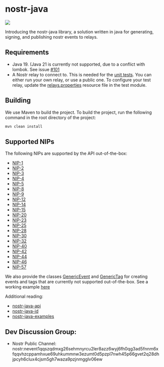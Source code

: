 # nostr-java
[![](https://jitpack.io/v/tcheeric/nostr-java.svg)](https://jitpack.io/#tcheeric/nostr-java)

Introducing the nostr-java library, a solution written in java for generating, signing, and publishing nostr events to relays.

## Requirements
- Java 19. (Java 21 is currently not supported, due to a conflict with lombok. See issue [#101](https://github.com/tcheeric/nostr-java/issues/101)
- A Nostr relay to connect to. This is needed for the [unit tests](https://github.com/tcheeric/nostr-java/tree/main/nostr-java-test). You can either run your own relay, or use a public one. To configure your test relay, update the [relays.properties](https://github.com/tcheeric/nostr-java/blob/main/nostr-java-test/src/test/resources/relays.properties) resource file in the test module.

## Building
We use Maven to build the project. To build the project, run the following command in the root directory of the project:

```bash
mvn clean install
```

## Supported NIPs
The following NIPs are supported by the API out-of-the-box:
- [NIP-1](https://github.com/nostr-protocol/nips/blob/master/01.md)
- [NIP-2](https://github.com/nostr-protocol/nips/blob/master/02.md)
- [NIP-3](https://github.com/nostr-protocol/nips/blob/master/03.md)
- [NIP-4](https://github.com/nostr-protocol/nips/blob/master/04.md)
- [NIP-5](https://github.com/nostr-protocol/nips/blob/master/05.md)
- [NIP-8](https://github.com/nostr-protocol/nips/blob/master/08.md)
- [NIP-9](https://github.com/nostr-protocol/nips/blob/master/09.md)
- [NIP-12](https://github.com/nostr-protocol/nips/blob/master/12.md)
- [NIP-14](https://github.com/nostr-protocol/nips/blob/master/14.md)
- [NIP-15](https://github.com/nostr-protocol/nips/blob/master/15.md)
- [NIP-20](https://github.com/nostr-protocol/nips/blob/master/20.md)
- [NIP-23](https://github.com/nostr-protocol/nips/blob/master/23.md)
- [NIP-25](https://github.com/nostr-protocol/nips/blob/master/25.md)
- [NIP-28](https://github.com/nostr-protocol/nips/blob/master/28.md)
- [NIP-30](https://github.com/nostr-protocol/nips/blob/master/30.md)
- [NIP-32](https://github.com/nostr-protocol/nips/blob/master/32.md)
- [NIP-40](https://github.com/nostr-protocol/nips/blob/master/40.md)
- [NIP-42](https://github.com/nostr-protocol/nips/blob/master/42.md)
- [NIP-44](https://github.com/nostr-protocol/nips/blob/master/44.md)
- [NIP-46](https://github.com/nostr-protocol/nips/blob/master/46.md)
- [NIP-57](https://github.com/nostr-protocol/nips/blob/master/57.md)

We also provide the classes [GenericEvent](https://github.com/tcheeric/nostr-java/blob/main/nostr-java-event/src/main/java/nostr/event/impl/GenericEvent.java) and [GenericTag](https://github.com/tcheeric/nostr-java/blob/main/nostr-java-event/src/main/java/nostr/event/impl/GenericTag.java) for creating events and tags that are currently not supported out-of-the-box.
See a working example [here](https://github.com/tcheeric/nostr-java/tree/main/nostr-java-examples)

Additional reading:
- [nostr-java-api](https://github.com/tcheeric/nostr-java/tree/main/nostr-java-api)
- [nostr-java-id](https://github.com/tcheeric/nostr-java/tree/main/nostr-java-id)
- [nostr-java-examples](https://github.com/tcheeric/nostr-java/tree/main/nostr-java-examples)

## Dev Discussion Group:
- Nostr Public Channel: nostr:nevent1qqszqdmxg26sehmnyrcu2ler8azz6wyj6fh0qg3ad5fnnm6xfqqvhzcppamhxue69uhkummnw3ezumt0d5pzpl7nwh45p66gvet2q28dhjpcyh6clux4cjsm5gh7waza9pzjnmgglv06ew
